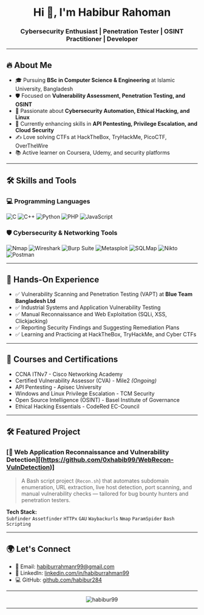 <h1 align="center">Hi 👋, I'm Habibur Rahoman</h1>
<h3 align="center">Cybersecurity Enthusiast | Penetration Tester | OSINT Practitioner | Developer</h3>

---

## 🔥 About Me

- 🎓 Pursuing **BSc in Computer Science & Engineering** at Islamic University, Bangladesh  
- 🛡️ Focused on **Vulnerability Assessment, Penetration Testing, and OSINT**  
- 🤖 Passionate about **Cybersecurity Automation, Ethical Hacking, and Linux**  
- 🌱 Currently enhancing skills in **API Pentesting, Privilege Escalation, and Cloud Security**  
- ✍️ Love solving CTFs at HackTheBox, TryHackMe, PicoCTF, OverTheWire  
- 📚 Active learner on Coursera, Udemy, and security platforms

---

## 🛠️ Skills and Tools

### 💻 Programming Languages
![C](https://img.shields.io/badge/C-00599C?style=flat&logo=c&logoColor=white)
![C++](https://img.shields.io/badge/C++-00599C?style=flat&logo=cplusplus&logoColor=white)
![Python](https://img.shields.io/badge/Python-3776AB?style=flat&logo=python&logoColor=white)
![PHP](https://img.shields.io/badge/PHP-777BB4?style=flat&logo=php&logoColor=white)
![JavaScript](https://img.shields.io/badge/JavaScript-F7DF1E?style=flat&logo=javascript&logoColor=black)

### 🛡️ Cybersecurity & Networking Tools
![Nmap](https://img.shields.io/badge/Nmap-00457C?style=flat&logo=gnometerminal&logoColor=white)
![Wireshark](https://img.shields.io/badge/Wireshark-1679A7?style=flat&logo=wireshark&logoColor=white)
![Burp Suite](https://img.shields.io/badge/BurpSuite-FF6600?style=flat&logo=burpsuite&logoColor=white)
![Metasploit](https://img.shields.io/badge/Metasploit-0081C9?style=flat&logo=metasploit&logoColor=white)
![SQLMap](https://img.shields.io/badge/SQLMap-800000?style=flat&logo=datagrip&logoColor=white)
![Nikto](https://img.shields.io/badge/Nikto-0078D7?style=flat&logo=security&logoColor=white)
![Postman](https://img.shields.io/badge/Postman-FF6C37?style=flat&logo=postman&logoColor=white)

---

## 🎯 Hands-On Experience

- ✅ Vulnerability Scanning and Penetration Testing (VAPT) at **Blue Team Bangladesh Ltd**  
- ✅ Industrial Systems and Application Vulnerability Testing  
- ✅ Manual Reconnaissance and Web Exploitation (SQLi, XSS, Clickjacking)  
- ✅ Reporting Security Findings and Suggesting Remediation Plans  
- ✅ Learning and Practicing at HackTheBox, TryHackMe, and Cyber CTFs

---

## 📜 Courses and Certifications

- CCNA ITNv7 - Cisco Networking Academy
- Certified Vulnerability Assessor (CVA) - Mile2 *(Ongoing)*
- API Pentesting - Apisec University
- Windows and Linux Privilege Escalation - TCM Security
- Open Source Intelligence (OSINT) - Basel Institute of Governance
- Ethical Hacking Essentials - CodeRed EC-Council

---

## 🛠️ Featured Project

### [🔗 Web Application Reconnaissance and Vulnerability Detection][(https://github.com/0xhabib99/WebRecon-VulnDetection)]

> A Bash script project (`Recon.sh`) that automates subdomain enumeration, URL extraction, live host detection, port scanning, and manual vulnerability checks — tailored for bug bounty hunters and penetration testers.

**Tech Stack:**  
`Subfinder` `Assetfinder` `HTTPx` `GAU` `Waybackurls` `Nmap` `ParamSpider` `Bash Scripting`

---

## 🌍 Let's Connect

- 📧 Email: [habiburrahmanr99@gmail.com](mailto:habiburrahmanr99@gmail.com)
- 💼 LinkedIn: [linkedin.com/in/habiburrahman99](https://linkedin.com/in/habiburrahman99)
- 💻 GitHub: [github.com/habibur284](https://github.com/0xhabib99)

---

<p align="center">
  <img src="https://komarev.com/ghpvc/?username=0xhabib99&label=Profile%20views&color=0e75b6&style=flat" alt="habibur99" />
</p>

---
